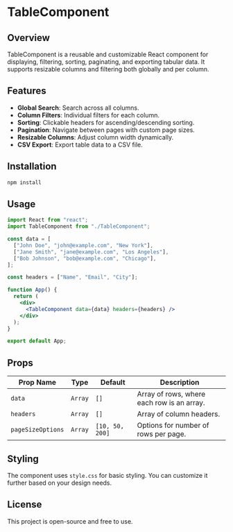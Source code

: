 # TableComponent

## Overview

TableComponent is a reusable and customizable React component for displaying, filtering, sorting, paginating, and exporting tabular data. It supports resizable columns and filtering both globally and per column.

## Features

- **Global Search**: Search across all columns.
- **Column Filters**: Individual filters for each column.
- **Sorting**: Clickable headers for ascending/descending sorting.
- **Pagination**: Navigate between pages with custom page sizes.
- **Resizable Columns**: Adjust column width dynamically.
- **CSV Export**: Export table data to a CSV file.

## Installation

```sh
npm install
```

## Usage

```jsx
import React from "react";
import TableComponent from "./TableComponent";

const data = [
  ["John Doe", "john@example.com", "New York"],
  ["Jane Smith", "jane@example.com", "Los Angeles"],
  ["Bob Johnson", "bob@example.com", "Chicago"],
];

const headers = ["Name", "Email", "City"];

function App() {
  return (
    <div>
      <TableComponent data={data} headers={headers} />
    </div>
  );
}

export default App;
```

## Props

| Prop Name         | Type    | Default         | Description                                |
| ----------------- | ------- | --------------- | ------------------------------------------ |
| `data`            | `Array` | `[]`            | Array of rows, where each row is an array. |
| `headers`         | `Array` | `[]`            | Array of column headers.                   |
| `pageSizeOptions` | `Array` | `[10, 50, 200]` | Options for number of rows per page.       |

## Styling

The component uses `style.css` for basic styling. You can customize it further based on your design needs.

## License

This project is open-source and free to use.
